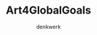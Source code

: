 ---
title: 'Art4GlobalGoals'
author: denkwerk
project_image_path: '/images/gallery/art4globalgoals.jpg'
external_url: 'https://art4globalgoals.com/'
---